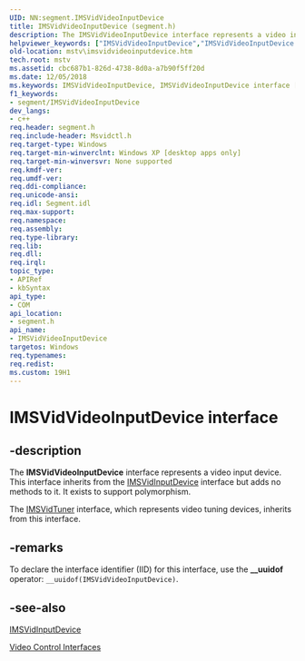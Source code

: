 ```yaml
---
UID: NN:segment.IMSVidVideoInputDevice
title: IMSVidVideoInputDevice (segment.h)
description: The IMSVidVideoInputDevice interface represents a video input device. This interface inherits from the IMSVidInputDevice interface but adds no methods to it. It exists to support polymorphism.helpviewer_keywords: ["IMSVidVideoInputDevice","IMSVidVideoInputDevice interface [Microsoft TV Technologies]","IMSVidVideoInputDevice interface [Microsoft TV Technologies]","described","mstv.imsvidvideoinputdevice","segment/IMSVidVideoInputDevice"]
old-location: mstv\imsvidvideoinputdevice.htm
tech.root: mstv
ms.assetid: cbc687b1-826d-4738-8d0a-a7b90f5ff20d
ms.date: 12/05/2018
ms.keywords: IMSVidVideoInputDevice, IMSVidVideoInputDevice interface [Microsoft TV Technologies], IMSVidVideoInputDevice interface [Microsoft TV Technologies],described, mstv.imsvidvideoinputdevice, segment/IMSVidVideoInputDevice
f1_keywords:
- segment/IMSVidVideoInputDevice
dev_langs:
- c++
req.header: segment.h
req.include-header: Msvidctl.h
req.target-type: Windows
req.target-min-winverclnt: Windows XP [desktop apps only]
req.target-min-winversvr: None supported
req.kmdf-ver: 
req.umdf-ver: 
req.ddi-compliance: 
req.unicode-ansi: 
req.idl: Segment.idl
req.max-support: 
req.namespace: 
req.assembly: 
req.type-library: 
req.lib: 
req.dll: 
req.irql: 
topic_type:
- APIRef
- kbSyntax
api_type:
- COM
api_location:
- segment.h
api_name:
- IMSVidVideoInputDevice
targetos: Windows
req.typenames: 
req.redist: 
ms.custom: 19H1
---
```


# IMSVidVideoInputDevice interface


## -description


The <b>IMSVidVideoInputDevice</b> interface represents a video input device. This interface inherits from the <a href="https://docs.microsoft.com/previous-versions/windows/desktop/mstv/msvidinputdevice">IMSVidInputDevice</a> interface but adds no methods to it. It exists to support polymorphism.

The <a href="https://docs.microsoft.com/windows/desktop/api/segment/nn-segment-imsvidtuner">IMSVidTuner</a> interface, which represents video tuning devices, inherits from this interface.


## -remarks



To declare the interface identifier (IID) for this interface, use the <b>__uuidof</b> operator: <code>__uuidof(IMSVidVideoInputDevice)</code>.




## -see-also




<a href="https://docs.microsoft.com/previous-versions/windows/desktop/mstv/msvidinputdevice">IMSVidInputDevice</a>



<a href="https://docs.microsoft.com/previous-versions/windows/desktop/mstv/video-control-interfaces">Video Control Interfaces</a>
 

 


